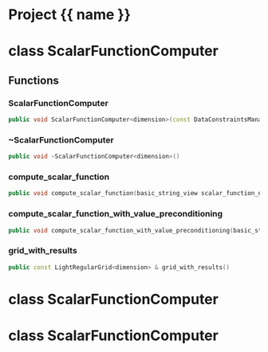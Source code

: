 <script setup>
import {useRoute} from 'vitepress'
const {path} = useRoute()
const tokens = path.split('/')
const words = tokens[2].split('-');
for (let i = 0; i < words.length; i++) {
    words[i] = words[i].charAt(0).toUpperCase() + words[i].slice(1);
    words[i] = words[i].replace('geode', 'Geode')
}
const name = words.join('-');
</script>
# Project {{ name }}

# class ScalarFunctionComputer


## Functions

### ScalarFunctionComputer

```cpp
public void ScalarFunctionComputer<dimension>(const DataConstraintsManager<dimension> & constraints_manager, const BoundingBox<dimension> & computation_bbox, double min_cell_length)
```


### ~ScalarFunctionComputer

```cpp
public void ~ScalarFunctionComputer<dimension>()
```


### compute_scalar_function

```cpp
public void compute_scalar_function(basic_string_view scalar_function_name)
```


### compute_scalar_function_with_value_preconditioning

```cpp
public void compute_scalar_function_with_value_preconditioning(basic_string_view scalar_function_name, basic_string_view existing_scalar_function_name)
```


### grid_with_results

```cpp
public const LightRegularGrid<dimension> & grid_with_results()
```




# class ScalarFunctionComputer


# class ScalarFunctionComputer


